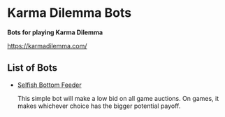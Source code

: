 <h1>Karma Dilemma Bots</h1>
<strong>Bots for playing Karma Dilemma</strong>

<a href="https://karmadilemma.com/">https://karmadilemma.com/</a>

<h2>List of Bots</h2>
<ul>
	<li>
		<a href="https://github.com/goosehub/karma_dilemma_bots/blob/master/selfish_bottom_feeder.php">Selfish Bottom Feeder</a>
		<p>This simple bot will make a low bid on all game auctions. On games, it makes whichever choice has the bigger potential payoff.</p>
	</li>
</ul>